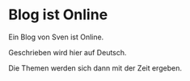 # Blog ist Online

Ein Blog von Sven ist Online. 

Geschrieben wird hier auf Deutsch. 

Die Themen werden sich dann mit der Zeit ergeben. 
